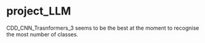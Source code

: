 # project_LLM

CDD_CNN_Trasnformers_3 seems to be the best at the moment to recognise the most number of classes.